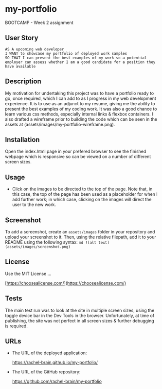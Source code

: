 # my-portfolio
BOOTCAMP - Week 2 assignment

<!-- REWORK THE README FOLLOWING THESE DIRECTIONS -->

## User Story

```
AS A upcoming web developer
I WANT to showcase my portfolio of deployed work samples
SO THAT I can present the best examples of my work so a potential employer can assess whether I am a good candidate for a position they have available
```

## Description
My motivation for undertaking this project was to have a portfolio ready to go, once required, which I can add to as I progress in my web development experience. It is to use as an adjunct to my resume, giving me the ability to present the best examples of my coding work. It was also a good chance to learn various css methods, especially internal links & flexbox containers. I also drafted a wireframe prior to building the code which can be seen in the assets at (assets/images/my-portfolio-wireframe.png).

## Installation
Open the index.html page in your prefered browser to see the finished webpage which is responsive so can be viewed on a number of different screen sizes.

## Usage
* Click on the images to be directed to the top of the page.  Note that, in this case, the top of the page has been used as a placeholder for when I add further work; in which case, clicking on the images will direct the user to the new work.

## Screenshot
To add a screenshot, create an `assets/images` folder in your repository and upload your screenshot to it. Then, using the relative filepath, add it to your README using the following syntax:
    ```md
    ![alt text](assets/images/screenshot.png)
    ```


## License
Use the MIT License ...

[https://choosealicense.com/](https://choosealicense.com/)



## Tests
The main test run was to look at the site in multiple screen sizes, using the toggle device bar in the Dev Tools in the browser.  Unfortunately, at time of publishing, the site was not perfect in all screen sizes & further debugging is required.

## URLs

* The URL of the deployed application:

    https://rachel-brain.github.io/my-portfolio/

* The URL of the GitHub repository:

    https://github.com/rachel-brain/my-portfolio